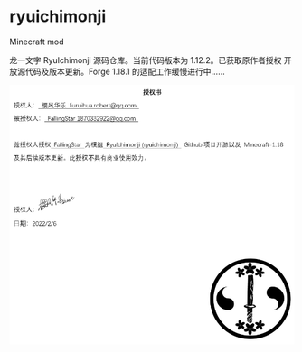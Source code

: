 # ryuichimonji
Minecraft mod

龙一文字 RyuIchimonji 源码仓库。当前代码版本为 1.12.2。已获取原作者授权 开放源代码及版本更新。Forge 1.18.1 的适配工作缓慢进行中……

![授权书](https://github.com/1870332922/ryuichimonji/blob/main/%E6%8E%88%E6%9D%83%E4%B9%A6.png)
